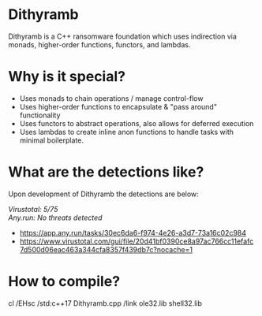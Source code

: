 # Dithyramb
Dithyramb is a C++ ransomware foundation which uses indirection via monads, higher-order functions, functors, and lambdas.

# Why is it special?
- Uses monads to chain operations / manage control-flow
- Uses higher-order functions to encapsulate & "pass around" functionality
- Uses functors to abstract operations, also allows for deferred execution
- Uses lambdas to create inline anon functions to handle tasks with minimal boilerplate.

# What are the detections like?
Upon development of Dithyramb the detections are below:  

*Virustotal: 5/75*  
*Any.run: No threats detected*  
- https://app.any.run/tasks/30ec6da6-f974-4e26-a3d7-73a16c02c984
- https://www.virustotal.com/gui/file/20d41bf0390ce8a97ac766cc11efafc7d500d06eac463a344cfa8357f439db7c?nocache=1

# How to compile?
  cl /EHsc /std:c++17 Dithyramb.cpp /link ole32.lib shell32.lib

